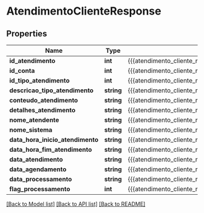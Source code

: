 # AtendimentoClienteResponse

## Properties
Name | Type | Description | Notes
------------ | ------------- | ------------- | -------------
**id_atendimento** | **int** | {{{atendimento_cliente_response_id_atendimento_value}}} | [optional] 
**id_conta** | **int** | {{{atendimento_cliente_response_id_conta_value}}} | [optional] 
**id_tipo_atendimento** | **int** | {{{atendimento_cliente_response_id_tipo_atendimento_value}}} | [optional] 
**descricao_tipo_atendimento** | **string** | {{{atendimento_cliente_response_descricao_tipo_atendimento_value}}} | [optional] 
**conteudo_atendimento** | **string** | {{{atendimento_cliente_response_conteudo_atendimento_value}}} | [optional] 
**detalhes_atendimento** | **string** | {{{atendimento_cliente_response_detalhes_atendimento_value}}} | [optional] 
**nome_atendente** | **string** | {{{atendimento_cliente_response_nome_atendente_value}}} | [optional] 
**nome_sistema** | **string** | {{{atendimento_cliente_response_nome_sistema_value}}} | [optional] 
**data_hora_inicio_atendimento** | **string** | {{{atendimento_cliente_response_data_hora_inicio_atendimento_value}}} | [optional] 
**data_hora_fim_atendimento** | **string** | {{{atendimento_cliente_response_data_hora_fim_atendimento_value}}} | [optional] 
**data_atendimento** | **string** | {{{atendimento_cliente_response_data_atendimento_value}}} | [optional] 
**data_agendamento** | **string** | {{{atendimento_cliente_response_data_agendamento_value}}} | [optional] 
**data_processamento** | **string** | {{{atendimento_cliente_response_data_processamento_value}}} | [optional] 
**flag_processamento** | **int** | {{{atendimento_cliente_response_flag_processamento_value}}} | [optional] 

[[Back to Model list]](../README.md#documentation-for-models) [[Back to API list]](../README.md#documentation-for-api-endpoints) [[Back to README]](../README.md)


